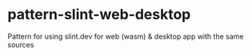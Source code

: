 # pattern-slint-web-desktop
Pattern for using slint.dev for web (wasm) & desktop app with the same sources
